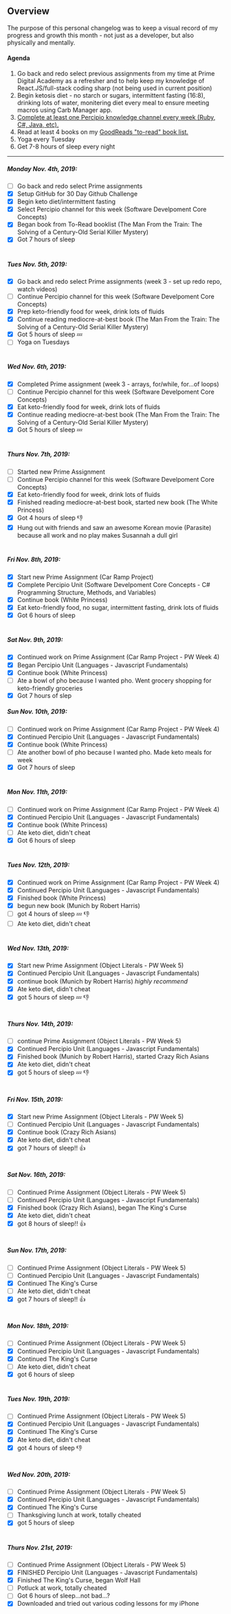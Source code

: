 ## Overview ##
The purpose of this personal changelog was to keep a visual record of my progress and growth this month - not just as a developer, but also physically and mentally.  


#### Agenda ####
1. Go back and redo select previous assignments from my time at Prime Digital Academy as a refresher and to help keep my knowledge of React.JS/full-stack coding sharp (not being used in current position)
2. Begin ketosis diet - no starch or sugars, intermittent fasting (16:8), drinking lots of water, monitering diet every meal to ensure meeting macros using Carb Manager app. 
3. [Complete at least one Percipio knowledge channel every week (Ruby, C#, Java, etc).](https://chrobinson.percipio.com/playlist) 
4. Read at least 4 books on my [GoodReads "to-read" book list.](https://www.goodreads.com/review/list/6254630-susannah?shelf=to-read) 
5. Yoga every Tuesday
6. Get 7-8 hours of sleep every night

***

##### Monday Nov. 4th, 2019:
- [ ] Go back and redo select Prime assignments
- [x] Setup GitHub for 30 Day Github Challenge
- [x] Begin keto diet/intermittent fasting
- [x] Select Percipio channel for this week (Software Develpoment Core Concepts)
- [x] Began book from To-Read booklist (The Man From the Train: The Solving of a Century-Old Serial Killer Mystery)
- [x] Got 7 hours of sleep

#

##### Tues Nov. 5th, 2019:
- [X] Go back and redo select Prime assignments (week 3 - set up redo repo, watch videos)
- [ ] Continue Percipio channel for this week (Software Develpoment Core Concepts)
- [x] Prep keto-friendly food for week, drink lots of fluids
- [x] Continue reading mediocre-at-best book (The Man From the Train: The Solving of a Century-Old Serial Killer Mystery)
- [x] Got 5 hours of sleep :zzz:
- [ ] Yoga on Tuesdays

#

##### Wed Nov. 6th, 2019:
- [X] Completed Prime assignment (week 3 - arrays, for/while, for...of loops)
- [ ] Continue Percipio channel for this week (Software Develpoment Core Concepts)
- [x] Eat keto-friendly food for week, drink lots of fluids
- [x] Continue reading mediocre-at-best book (The Man From the Train: The Solving of a Century-Old Serial Killer Mystery)
- [x] Got 5 hours of sleep :zzz: 

#

##### Thurs Nov. 7th, 2019:
- [ ] Started new Prime Assignment
- [ ] Continue Percipio channel for this week (Software Develpoment Core Concepts)
- [x] Eat keto-friendly food for week, drink lots of fluids
- [x] Finished reading mediocre-at-best book, started new book (The White Princess)
- [x] Got 4 hours of sleep :thumbsdown: 
- [x] Hung out with friends and saw an awesome Korean movie (Parasite) because all work and no play makes Susannah a dull girl 

#

##### Fri Nov. 8th, 2019:
- [x] Start new Prime Assignment (Car Ramp Project)
- [x] Complete Percipio Unit (Software Develpoment Core Concepts - C# Programming Structure, Methods, and Variables)
- [x] Continue book (White Princess)
- [x] Eat keto-friendly food, no sugar, intermittent fasting, drink lots of fluids
- [x] Got 6 hours of sleep 

#

##### Sat Nov. 9th, 2019:
- [x] Continued work on Prime Assignment (Car Ramp Project - PW Week 4)
- [x] Began Percipio Unit (Languages - Javascript Fundamentals)
- [x] Continue book (White Princess)
- [ ] Ate a bowl of pho because I wanted pho.  Went grocery shopping for keto-friendly groceries
- [x] Got 7 hours of slep

##### Sun Nov. 10th, 2019:
- [ ] Continued work on Prime Assignment (Car Ramp Project - PW Week 4)
- [x] Continued Percipio Unit (Languages - Javascript Fundamentals)
- [x] Continue book (White Princess)
- [ ] Ate another bowl of pho because I wanted pho.  Made keto meals for week
- [x] Got 7 hours of sleep

#

##### Mon Nov. 11th, 2019:
- [ ] Continued work on Prime Assignment (Car Ramp Project - PW Week 4)
- [x] Continued Percipio Unit (Languages - Javascript Fundamentals)
- [x] Continue book (White Princess)
- [ ] Ate keto diet, didn't cheat
- [x] Got 6 hours of sleep

#

##### Tues Nov. 12th, 2019:
- [x] Continued work on Prime Assignment (Car Ramp Project - PW Week 4)
- [x] Continued Percipio Unit (Languages - Javascript Fundamentals)
- [x] Finished book (White Princess)
- [x] begun new book (Munich by Robert Harris)
- [ ] got 4 hours of sleep :zzz: :thumbsdown:
- [ ] Ate keto diet, didn't cheat

#

##### Wed Nov. 13th, 2019:
- [x] Start new Prime Assignment (Object Literals - PW Week 5)
- [x] Continued Percipio Unit (Languages - Javascript Fundamentals)
- [x] continue book (Munich by Robert Harris) *highly recommend*
- [x] Ate keto diet, didn't cheat
- [x] got 5 hours of sleep :zzz: :thumbsdown:

#

##### Thurs Nov. 14th, 2019:
- [ ] continue Prime Assignment (Object Literals - PW Week 5)
- [x] Continued Percipio Unit (Languages - Javascript Fundamentals)
- [x] Finished book (Munich by Robert Harris), started Crazy Rich Asians
- [x] Ate keto diet, didn't cheat
- [x] got 5 hours of sleep :zzz: :thumbsdown:

#

##### Fri Nov. 15th, 2019:
- [x] Start new Prime Assignment (Object Literals - PW Week 5)
- [ ] Continued Percipio Unit (Languages - Javascript Fundamentals)
- [x] Continue book (Crazy Rich Asians)
- [x] Ate keto diet, didn't cheat
- [x] got 7 hours of sleep!! :thumbsup:

#

##### Sat Nov. 16th, 2019:
- [ ] Continued Prime Assignment (Object Literals - PW Week 5)
- [ ] Continued Percipio Unit (Languages - Javascript Fundamentals)
- [x] Finished book (Crazy Rich Asians), began The King's Curse
- [x] Ate keto diet, didn't cheat
- [x] got 8 hours of sleep!! :thumbsup:

#

##### Sun Nov. 17th, 2019:
- [ ] Continued Prime Assignment (Object Literals - PW Week 5)
- [ ] Continued Percipio Unit (Languages - Javascript Fundamentals)
- [x] Continued The King's Curse
- [ ] Ate keto diet, didn't cheat
- [x] got 7 hours of sleep!! :thumbsup:

#

##### Mon Nov. 18th, 2019:
- [ ] Continued Prime Assignment (Object Literals - PW Week 5)
- [x] Continued Percipio Unit (Languages - Javascript Fundamentals)
- [x] Continued The King's Curse
- [ ] Ate keto diet, didn't cheat
- [x] got 6 hours of sleep

#

##### Tues Nov. 19th, 2019:
- [ ] Continued Prime Assignment (Object Literals - PW Week 5)
- [x] Continued Percipio Unit (Languages - Javascript Fundamentals)
- [x] Continued The King's Curse
- [x] Ate keto diet, didn't cheat
- [x] got 4 hours of sleep :thumbsdown:

#

##### Wed Nov. 20th, 2019:
- [ ] Continued Prime Assignment (Object Literals - PW Week 5)
- [x] Continued Percipio Unit (Languages - Javascript Fundamentals)
- [x] Continued The King's Curse
- [ ] Thanksgiving lunch at work, totally cheated
- [x] got 5 hours of sleep 

#

##### Thurs Nov. 21st, 2019:
- [ ] Continued Prime Assignment (Object Literals - PW Week 5)
- [x] FINISHED Percipio Unit (Languages - Javascript Fundamentals)
- [x] Finished The King's Curse, began Wolf Hall
- [ ] Potluck at work, totally cheated
- [ ] Got 6 hours of sleep...not bad...? 
- [x] Downloaded and tried out various coding lessons for my iPhone 
